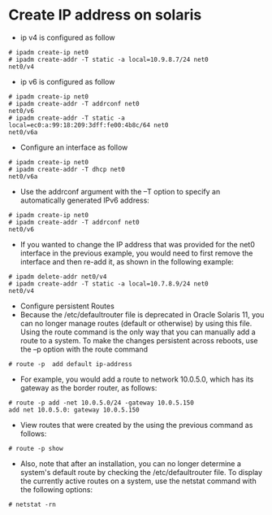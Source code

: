 
# Create IP address on solaris

- ip v4 is configured as follow

```
# ipadm create-ip net0
# ipadm create-addr -T static -a local=10.9.8.7/24 net0
net0/v4
```

- ip v6 is configured as follow

```
# ipadm create-ip net0
# ipadm create-addr -T addrconf net0
net0/v6
# ipadm create-addr -T static -a local=ec0:a:99:18:209:3dff:fe00:4b8c/64 net0
net0/v6a
```

- Configure an interface as follow

```
# ipadm create-ip net0
# ipadm create-addr -T dhcp net0
net0/v6a
```

- Use the addrconf argument with the –T option to specify an automatically generated IPv6 address:

```
# ipadm create-ip net0
# ipadm create-addr -T addrconf net0
net0/v6
```

- If you wanted to change the IP address that was provided for the net0 interface in the previous example, you would need to first remove the interface and then re-add it, as shown in the following example:

```
# ipadm delete-addr net0/v4
# ipadm create-addr -T static -a local=10.7.8.9/24 net0
net0/v4
```

- Configure persistent Routes
- Because the /etc/defaultrouter file is deprecated in Oracle Solaris 11, you can no longer manage routes (default or otherwise) by using this file. Using the route command is the only way that you can manually add a route to a system. To make the changes persistent across reboots, use the –p option with the route command

```
# route -p  add default ip-address
```

- For example, you would add a route to network 10.0.5.0, which has its gateway as the border router, as follows:

```
# route -p add -net 10.0.5.0/24 -gateway 10.0.5.150
add net 10.0.5.0: gateway 10.0.5.150
```

- View routes that were created by the using the previous command as follows:

```
# route -p show
```

- Also, note that after an installation, you can no longer determine a system's default route by checking the /etc/defaultrouter file. To display the currently active routes on a system, use the netstat command with the following options:

```
# netstat -rn
```
